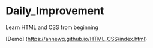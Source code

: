 # Daily_Improvement
Learn HTML and CSS from beginning

[Demo] (https://annewq.github.io/HTML_CSS/index.html)